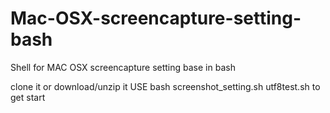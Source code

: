 # Mac-OSX-screencapture-setting-bash
Shell for MAC OSX screencapture setting base in bash

clone it or download/unzip it
USE bash screenshot_setting.sh  utf8test.sh to get start

